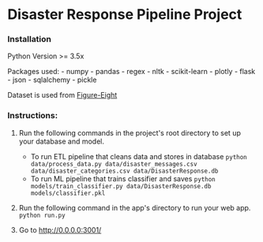 # Disaster Response Pipeline Project

### Installation
Python Version >= 3.5x

Packages used:
	- numpy
    - pandas
    - regex
    - nltk
    - scikit-learn
    - plotly
    - flask
    - json
    - sqlalchemy
    - pickle

Dataset is used from [Figure-Eight](https://www.figure-eight.com/)

### Instructions:
1. Run the following commands in the project's root directory to set up your database and model.

    - To run ETL pipeline that cleans data and stores in database
        `python data/process_data.py data/disaster_messages.csv data/disaster_categories.csv data/DisasterResponse.db`
    - To run ML pipeline that trains classifier and saves
        `python models/train_classifier.py data/DisasterResponse.db models/classifier.pkl`

2. Run the following command in the app's directory to run your web app.
    `python run.py`

3. Go to http://0.0.0.0:3001/
